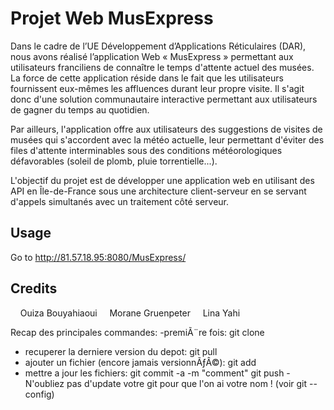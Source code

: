 # Projet Web MusExpress

Dans le cadre de l’UE Développement d’Applications Réticulaires (DAR), 
nous avons réalisé l’application Web « MusExpress » permettant aux utilisateurs
franciliens de connaître le temps d'attente actuel des musées. La force de cette 
application réside dans le fait que les utilisateurs fournissent eux-mêmes les affluences durant leur propre visite. 
Il s'agit donc d'une solution communautaire interactive permettant aux utilisateurs de gagner du temps au quotidien.

Par ailleurs, l'application offre aux utilisateurs des suggestions de visites
de musées qui s'accordent avec la météo actuelle, leur permettant d'éviter des files d'attente interminables 
sous des conditions météorologiques défavorables (soleil de plomb, pluie torrentielle...).


L'objectif du projet est de développer une application web en utilisant des API 
en Île-de-France sous une architecture client-serveur en se servant d'appels simultanés avec un traitement côté serveur.


## Usage

Go to http://81.57.18.95:8080/MusExpress/



## Credits

    Ouiza Bouyahiaoui
    Morane Gruenpeter
    Lina Yahi



Recap des principales commandes:
-premiÃ¨re fois: git clone 
- recuperer la derniere version du depot: git pull
- ajouter un fichier (encore jamais versionnÃƒÂ©): git add 
- mettre a jour les fichiers: git commit -a -m "comment" git push
-N'oubliez pas d'update votre git pour que l'on ai votre nom ! (voir git --config)

